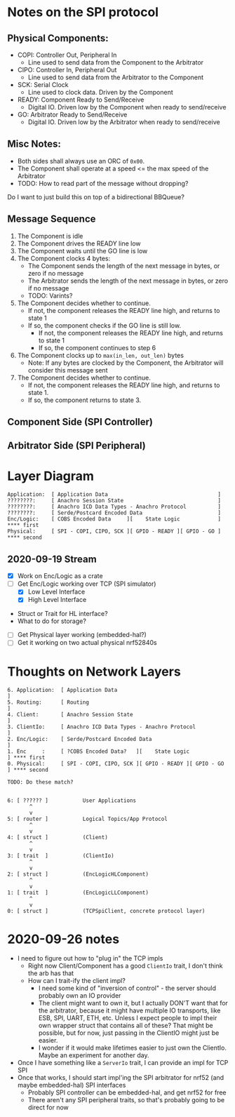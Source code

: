 # Notes on the SPI protocol

## Physical Components:

* COPI: Controller Out, Peripheral In
    * Line used to send data from the Component to the Arbitrator
* CIPO: Controller In, Peripheral Out
    * Line used to send data from the Arbitrator to the Component
* SCK: Serial Clock
    * Line used to clock data. Driven by the Component
* READY: Component Ready to Send/Receive
    * Digital IO. Driven low by the Component when ready to send/receive
* GO: Arbitrator Ready to Send/Receive
    * Digital IO. Driven low by the Arbitrator when ready to send/receive

## Misc Notes:

* Both sides shall always use an ORC of `0x00`.
* The Component shall operate at a speed <= the max speed of the Arbitrator
* TODO: How to read part of the message without dropping?

Do I want to just build this on top of a bidirectional BBQueue?

## Message Sequence

1. The Component is idle
2. The Component drives the READY line low
3. The Component waits until the GO line is low
4. The Component clocks 4 bytes:
    * The Component sends the length of the next message in bytes, or zero if no message
    * The Arbitrator sends the length of the next message in bytes, or zero if no message
    * TODO: Varints?
5. The Component decides whether to continue.
    * If not, the component releases the READY line high, and returns to state 1
    * If so, the component checks if the GO line is still low.
        * If not, the component releases the READY line high, and returns to state 1
        * If so, the component continues to step 6
6. The Component clocks up to `max(in_len, out_len)` bytes
    * Note: If any bytes are clocked by the Component, the Arbitrator will consider this message sent
7. The Component decides whether to continue.
    * If not, the component releases the READY line high, and returns to state 1.
    * If so, the component returns to state 3.

## Component Side (SPI Controller)

## Arbitrator Side (SPI Peripheral)



# Layer Diagram

```
Application:  [ Application Data                                   ]
????????:     [ Anachro Session State                              ]
????????:     [ Anachro ICD Data Types - Anachro Protocol          ]
????????:     [ Serde/Postcard Encoded Data                        ]
Enc/Logic:    [ COBS Encoded Data     ][    State Logic            ] **** first
Physical:     [ SPI - COPI, CIPO, SCK ][ GPIO - READY ][ GPIO - GO ] **** second
```

## 2020-09-19 Stream

* [x] Work on Enc/Logic as a crate
* [ ] Get Enc/Logic working over TCP (SPI simulator)
    * [x] Low Level Interface
    * [x] High Level Interface
* Struct or Trait for HL interface?
* What to do for storage?
* [ ] Get Physical layer working (embedded-hal?)
* [ ] Get it working on two actual physical nrf52840s

# Thoughts on Network Layers


```
6. Application:  [ Application Data                                   ]
5. Routing:      [ Routing                                            ]
4. Client:       [ Anachro Session State                              ]
3. ClientIo:     [ Anachro ICD Data Types - Anachro Protocol          ]
2. Enc/Logic:    [ Serde/Postcard Encoded Data                        ]
1. Enc     :     [ ?COBS Encoded Data?   ][    State Logic            ] **** first
0. Physical:     [ SPI - COPI, CIPO, SCK ][ GPIO - READY ][ GPIO - GO ] **** second

TODO: Do these match?


6: [ ?????? ]           User Applications
       ^
       v
5: [ router ]           Logical Topics/App Protocol
       ^
       v
4: [ struct ]           (Client)
       ^
       v
3: [ trait  ]           (ClientIo)
       ^
       v
2: [ struct ]           (EncLogicHLComponent)
       ^
       v
1: [ trait  ]           (EncLogicLLComponent)
       ^
       v
0: [ struct ]           (TCPSpiClient, concrete protocol layer)
```

# 2020-09-26 notes

* I need to figure out how to "plug in" the TCP impls
  * Right now Client/Component has a good `ClientIo` trait, I don't think the arb has that
  * How can I trait-ify the client impl?
    * I need some kind of "inversion of control" - the server should probably own an IO provider
    * The client might want to own it, but I actually DON'T want that for the arbitrator, because it might have multiple IO transports, like ESB, SPI, UART, ETH, etc. Unless I expect people to impl their own wrapper struct that contains all of these? That might be possible, but for now, just passing in the ClientIO might just be easier.
    * I wonder if it would make lifetimes easier to just own the ClientIo. Maybe an experiment for another day.
* Once I have something like a `ServerIo` trait, I can provide an impl for TCP SPI
* Once that works, I should start impl'ing the SPI arbitrator for nrf52 (and maybe embedded-hal) SPI interfaces
  * Probably SPI controller can be embedded-hal, and get nrf52 for free
  * There aren't any SPI peripheral traits, so that's probably going to be direct for now
